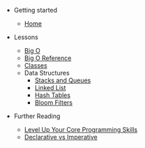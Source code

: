 <!-- docs/_sidebar.md -->

- Getting started

  - [Home](/)

- Lessons

  - [Big O](intro-to-computer-science/lessons/big-o.md)
  - [Big O Reference](intro-to-computer-science/lessons/big-o-reference.md)
  - [Classes](intro-to-computer-science/lessons/classes.md)
  - Data Structures
    - [Stacks and Queues](intro-to-computer-science/lessons/stacks-queues.md)
    - [Linked List](intro-to-computer-science/lessons/linkedlist.md)
    - [Hash Tables](intro-to-computer-science/lessons/hashtable.md)
    - [Bloom Filters](intro-to-computer-science/lessons/bloom-filters.md)

- Further Reading

  - [Level Up Your Core Programming Skills](https://www.amazon.nl/Common-Sense-Guide-Data-Structures-Algorithms/dp/1680507222/ref=asc_df_1680507222/?tag=nlshogostdde-21&linkCode=df0&hvadid=454743612456&hvpos=&hvnetw=g&hvrand=18182143489403045599&hvpone=&hvptwo=&hvqmt=&hvdev=c&hvdvcmdl=&hvlocint=&hvlocphy=9040053&hvtargid=pla-917825050002&psc=1)
  - [Declarative vs Imperative](https://codeburst.io/declarative-vs-imperative-programming-a8a7c93d9ad2)
